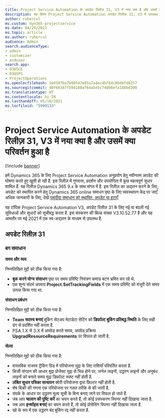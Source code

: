 ```yaml
---
title: Project Service Automation के अपडेट रिलीज़ 31, V3 में नया क्या है और उसमें क्या परिवर्तन हुआ है
description: यह विषय Project Service Automation अपडेट रिलीज़ 31, V3 में उपलब्ध सुविधाओं और सुधारों को सूचीबद्ध करता है.
author: ruhercul
ms.custom: dyn365-projectservice
ms.date: 04/26/2021
ms.topic: article
ms.author: ruhercul
audience: Admin
search.audienceType:
- admin
- customizer
- enduser
search.app:
- D365CE
- D365PS
- ProjectOperations
ms.openlocfilehash: 160187ba7b96547e85a7a4ec4bf84c86d8fd8257
ms.sourcegitcommit: 40f68387f594180af64a5e5c748b6efa188bd300
ms.translationtype: HT
ms.contentlocale: hi-IN
ms.lasthandoff: 05/10/2021
ms.locfileid: "5999133"
---
```

# <a name="whats-new-or-changed-in-project-service-automation-update-release-31-v3"></a>Project Service Automation के अपडेट रिलीज़ 31, V3 में नया क्या है और उसमें क्या परिवर्तन हुआ है

[!include [banner](../includes/psa-now-project-operations.md)]

हमें Dynamics 365 के लिए Project Service Automation अनुप्रयोग हेतु नवीनतम अपडेट की घोषणा करते हुए खुशी हो रही है. इस रिलीज़ में गुणवत्ता, प्रदर्शन और उपयोगिता में कुछ महत्वपूर्ण सुधार शामिल हैं. यह रिलीज़ Dynamics 365 9.x के साथ संगत में है. इस रिलीज़ का अद्यतन करने के लिए, अपडेट को स्थापित करने हेतु Dynamics 365 online समाधन पृष्ठ के लिए व्यवस्थापन केंद्र पर जाएँ. अधिक जानकारी के लिए, देखें [पसंदीदा समाधान को स्थापित, अपडेट या हटाएँ](/power-platform/admin/install-remove-preferred-solution).

यह टॉपिक Project Service Automation V3, अपडेट रिलीज़ 31 के लिए नई या बदली गई सुविधाओं और सुधारों को सूचीबद्ध करता है. इस संस्करण की बिल्ड संख्या V3.10.52.77 है और यह आमतौर पर मई 2021 में एक स्व-अद्यतन के माध्यम से उपलब्ध है.

## <a name="update-release-31"></a>अपडेट रिलीज़ 31

### <a name="bug-fixes"></a>बग समाधान

**समय और व्यय**

निम्नलिखित मुद्दों को ठीक किया गया है:

- **बुक करने योग्य संसाधन** पृष्ठ पर समय प्रविष्टि नियंत्रण कमांड बटन भ्रमित कर रहे थे.
- एक शून्य संदर्भ अपवाद **Project.SetTrackingFields** में एक समय प्रविष्टि को मंजूरी देते समय उत्पन्न किया गया था.

**संसाधन प्रबंधन**

निम्नलिखित मुद्दों को ठीक किया गया है:

- **Team सदस्य बनाएं** बुकिंग सेटअप मेटाडेटा सेटिंग को **डिफॉल्ट बुकिंग प्रतिबद्ध स्थिति** के लिए सही ढंग से प्रदर्शित नहीं करता है.
- PSA 1.X से 3.X में अपग्रेड करते समय, अपग्रेड प्रक्रिया **UpgradResourceRequirements** पर विफल हो जाती है.


**सेल्स**

निम्नलिखित मुद्दों को ठीक किया गया है:

- वास्तविक राजस्व ट्रैकिंग ग्रिड में परियोजना मुद्रा के लिए राशियाँ परिवर्तित करता है.
- किसी संगठन की आधार मुद्रा प्रोजेक्ट मुद्रा से भिन्न होने पर, जर्नल लाइनों, उद्धरण लाइनों और अनुबंध लाइनों को बनाते समय मुद्रा डिफ़ॉल्ट स्पष्ट नहीं होती है.
- **लंबित सुधार पत्रिका सत्यापन** क्वेरी परियोजना द्वारा फ़िल्टर नहीं होती है.
- शेष बिक्री की गणना एक परियोजना पर गलत तरीके से की जाती है.
- संपर्क के आधार पर उद्धरण मूल्य सूची के बिना बनाए जाने पर विफल हो जाते हैं.
- जब आप **चालान की पुष्टि करें** का चयन करते हैं, तो कोई प्रसंस्करण स्पिनर नहीं दिखाया जाता है.
- जब आप **इनवॉइस बनाएं** का चयन करते हैं, तो कोई प्रोसेसिंग स्पिनर नहीं दिखाया जाता है.
- खो के रूप में एक उद्धरण बंद बुकिंग रद्द नहीं करता है.








